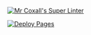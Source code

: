 
[![Mr Coxall's Super Linter](https://github.com/chris-nj1/Unit2-03-HTML-StreetAddress/workflows/Mr%20Coxall's%20Super%20Linter/badge.svg)](https://github.com/chris-nj1/Unit2-03-HTML-StreetAddress/actions)

[![Deploy Pages](https://github.com/chris-nj1/Unit2-03-HTML-StreetAddress/workflows/Deploy%20Pages/badge.svg)](https://github.com/chris-nj1/Unit2-03-HTML-StreetAddress/actions)

